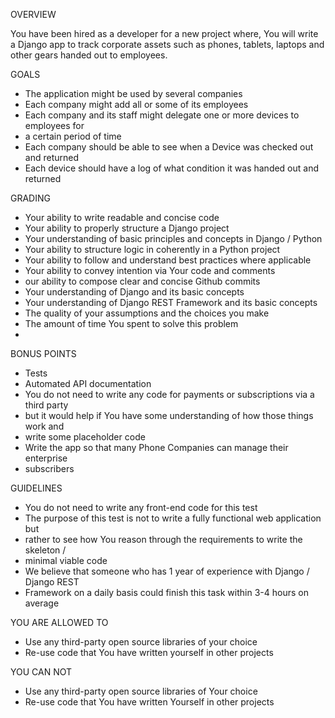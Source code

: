 
OVERVIEW

You have been hired as a developer for a new project where,
You will write a Django app to track corporate assets such as phones, tablets, laptops 
and other gears handed out to employees.

GOALS

* The application might be used by several companies
* Each company might add all or some of its employees
* Each company and its staff might delegate one or more devices to employees for
* a certain period of time
* Each company should be able to see when a Device was checked out and returned
* Each device should have a log of what condition it was handed out and returned

GRADING

* Your ability to write readable and concise code
* Your ability to properly structure a Django project
* Your understanding of basic principles and concepts in Django / Python
* Your ability to structure logic in coherently in a Python project
* Your ability to follow and understand best practices where applicable
* Your ability to convey intention via Your code and comments
* our ability to compose clear and concise Github commits
* Your understanding of Django and its basic concepts
* Your understanding of Django REST Framework and its basic concepts
* The quality of your assumptions and the choices you make
* The amount of time You spent to solve this problem
* 
BONUS POINTS

* Tests
* Automated API documentation
* You do not need to write any code for payments or subscriptions via a third party
* but it would help if You have some understanding of how those things work and
* write some placeholder code
* Write the app so that many Phone Companies can manage their enterprise 
* subscribers

GUIDELINES

* You do not need to write any front-end code for this test
* The purpose of this test is not to write a fully functional web application but
* rather to see how You reason through the requirements to write the skeleton /
* minimal viable code
* We believe that someone who has 1 year of experience with Django / Django REST
* Framework on a daily basis could finish this task within 3-4 hours on average

YOU ARE ALLOWED TO

* Use any third-party open source libraries of your choice
* Re-use code that You have written yourself in other projects

YOU CAN NOT

* Use any third-party open source libraries of Your choice
* Re-use code that You have written Yourself in other projects
